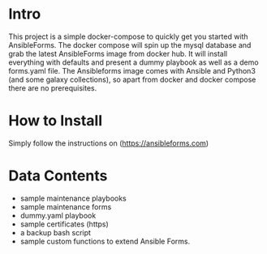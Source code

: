 # Intro
This project is a simple docker-compose to quickly get you started with AnsibleForms.
The docker compose will spin up the mysql database and grab the latest AnsibleForms image from docker hub.
It will install everything with defaults and present a dummy playbook as well as a demo forms.yaml file.
The Ansibleforms image comes with Ansible and Python3 (and some galaxy collections), so apart from docker and docker compose there are no prerequisites.

# How to Install
Simply follow the instructions on (https://ansibleforms.com)

# Data Contents
* sample maintenance playbooks
* sample maintenance forms
* dummy.yaml playbook
* sample certificates (https)
* a backup bash script
* sample custom functions to extend Ansible Forms.

